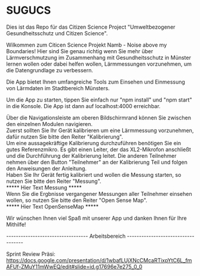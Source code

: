 # SUGUCS
Dies ist das Repo für das Citizen Science Project "Umweltbezogener Gesundheitsschutz und Citizen Science".

Wilkommen zum Citicen Science Projekt Namb - Noise above my Boundaries!
Hier sind Sie genau richtig wenn Sie mehr über Lärmverschmutzung im Zusammenhang mit Gesundheitsschutz in Münster lernen wollen oder dabei helfen wollen, Lärmmessungen vorzunehmen, um die Datengrundlage zu verbessern.

Die App bietet Ihnen umfangreiche Tools zum Einsehen und Einmessung von Lärmdaten im Stadtbereich Münsters.

Um die App zu starten, tippen Sie einfach nur "npm install" und "npm start" in die Konsole. Die App ist dann auf localhost:4000 erreichbar.

Über die Navigationsleiste am oberen Bildschirmrand können Sie zwischen den einzelnen Modulen navigieren.   
Zuerst sollten Sie Ihr Gerät kalibrieren um eine Lärmmessung vorzunehmen, dafür nutzen Sie bitte den Reiter "Kalibrierung".  
Um eine aussagekräftige Kalibrierung durchzuführen benötigen Sie ein gutes Referenzmikro. Es gibt einen Leiter, der das XL2-Mikrofon anschließt und die Durchführung der Kalibrierung leitet. Die anderen Teilnehmer nehmen über den Button "Teilnehmer" an der Kalibrierung Teil und folgen den Anweisungen der Anleitung.    
Haben Sie Ihr Gerät fertig kalibriert und wollen die Messung starten, so nutzen Sie bitte den Reiter "Messung".  
***** Hier Text Messung *****  
Wenn Sie die Ergbnisse vergangener Messungen aller Teilnehmer einsehen wollen, so nutzen Sie bitte den Reiter "Open Sense Map".  
***** Hier Text OpenSenseMap *****  

Wir wünschen Ihnen viel Spaß mit unserer App und danken Ihnen für Ihre Mithilfe!

---------------------------------- Arbeitsbereich -----------------------------------

Sprint Review Präsi:    
https://docs.google.com/presentation/d/1wbafLUjXNcCMcaRTixpYtC6L_fmAFUf-ZMuY11mWwEQ/edit#slide=id.g17696e7e275_0_0
